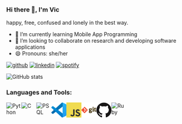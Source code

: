 ### Hi there 👋, I'm Vic
happy, free, confused and lonely in the best way.

- 🌱 I’m currently learning Mobile App Programming 
- 👯 I’m looking to collaborate on research and developing software applications 
- 😄 Pronouns: she/her 


[<img src='https://cdn.jsdelivr.net/npm/simple-icons@3.0.1/icons/github.svg' alt='github' height='40'>](https://github.com/vsbriceno)  [<img src='https://cdn.jsdelivr.net/npm/simple-icons@3.0.1/icons/linkedin.svg' alt='linkedin' height='40'>](https://www.linkedin.com/in/victoriasbp/) [<img src='https://cdn.jsdelivr.net/npm/simple-icons@3.0.1/icons/spotify.svg' alt='spotify' height='40'>](https://open.spotify.com/user/victoriapsb?si=ec3fc07a8e56494e)  

![GitHub stats](https://github-readme-stats.vercel.app/api?username=vsbriceno&show_icons=true&count_private=true)  



### Languages and Tools:
<img align="left" alt="Python" width="40px" src="https://camo.githubusercontent.com/dd8b0601cdfefe534a6a26f4c29c7f8a5fcfc315002655f519c73121f7bad8bc/68747470733a2f2f63646e2e6a7364656c6976722e6e65742f67682f64657669636f6e732f64657669636f6e2f69636f6e732f707974686f6e2f707974686f6e2d6f726967696e616c2e737667" />
<img align="left" alt="C" width="40px" src="https://camo.githubusercontent.com/394c0554d0c5dbe26a74cab0054d6b9e76c47c331564081e29fd740084105595/68747470733a2f2f63646e2e6a7364656c6976722e6e65742f67682f64657669636f6e732f64657669636f6e2f69636f6e732f632f632d6c696e652e737667" />
<img align="left" alt="PSQL" width="40px" src="https://camo.githubusercontent.com/d536b9cc0c533324368535ece721f5424f28eae3ec0e6f3847408948ecacfce6/68747470733a2f2f63646e2e6a7364656c6976722e6e65742f67682f64657669636f6e732f64657669636f6e2f69636f6e732f706f737467726573716c2f706f737467726573716c2d6f726967696e616c2e737667" />
<img align="left" alt="Visual Studio Code" width="40px" src="https://raw.githubusercontent.com/github/explore/80688e429a7d4ef2fca1e82350fe8e3517d3494d/topics/visual-studio-code/visual-studio-code.png" />
<img align="left" alt="JavaScript" width="40px" src="https://raw.githubusercontent.com/github/explore/80688e429a7d4ef2fca1e82350fe8e3517d3494d/topics/javascript/javascript.png" />
<img align="left" alt="Git" width="40px" src="https://raw.githubusercontent.com/github/explore/80688e429a7d4ef2fca1e82350fe8e3517d3494d/topics/git/git.png" />
<img align="left" alt="GitHub" width="40px" src="https://raw.githubusercontent.com/github/explore/78df643247d429f6cc873026c0622819ad797942/topics/github/github.png" />
<img align="left" alt="Ruby" width="40px" src="https://camo.githubusercontent.com/3848b05c57bc263147c21902c7ce532ae7bc5f485450c26f79a6d77580f703f6/68747470733a2f2f63646e2e6a7364656c6976722e6e65742f67682f64657669636f6e732f64657669636f6e2f69636f6e732f7261696c732f7261696c732d706c61696e2e737667" />




